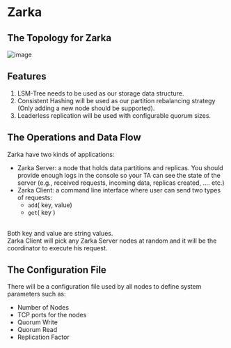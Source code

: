 # Zarka
## The Topology for Zarka
![image](https://user-images.githubusercontent.com/58489322/188975883-3087e7ae-b692-41dd-818c-28810cbe50fb.png)

## Features
1. LSM-Tree needs to be used as our storage data structure.
2. Consistent Hashing will be used as our partition rebalancing strategy (Only adding a
new node should be supported).
3. Leaderless replication will be used with configurable quorum sizes.

## The Operations and Data Flow
Zarka have two kinds of applications:
- Zarka Server: a node that holds data partitions and replicas. You should provide enough
logs in the console so your TA can see the state of the server (e.g., received requests,
incoming data, replicas created, …. etc.)
- Zarka Client: a command line interface where user can send two types of requests:
  - `add`( key, value)
  - `get`( key )
<br>
Both key and value are string values.
<br>
Zarka Client will pick any Zarka Server nodes at random and it will be the coordinator to
execute his request.

## The Configuration File
There will be a configuration file used by all nodes to define system parameters such as:
- Number of Nodes
- TCP ports for the nodes
- Quorum Write
- Quorum Read
- Replication Factor


